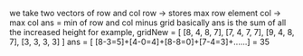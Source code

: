 we take two vectors of row and col
row -> stores max row element
col -> max col
ans = min of row and col minus grid
basically ans is the sum of all the increased height
for example, gridNew = [ [8, 4, 8, 7],
[7, 4, 7, 7],
[9, 4, 8, 7],
[3, 3, 3, 3] ]
ans = [ [8-3=5]+[4-0=4]+[8-8=0]+[7-4=3]+......] = 35